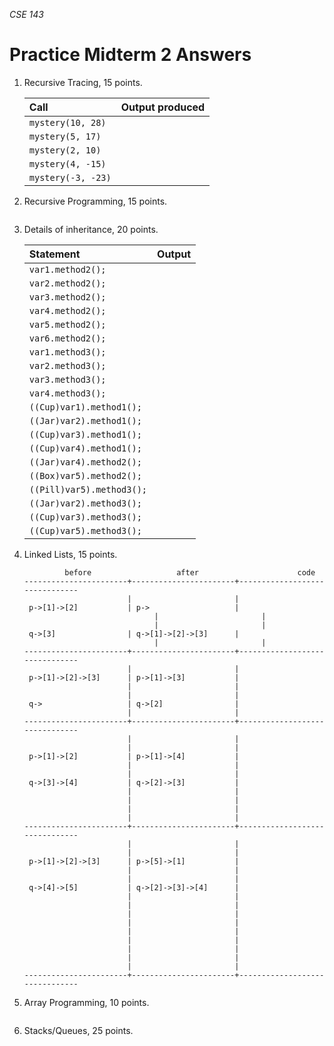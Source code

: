 _CSE 143_
# Practice Midterm 2 Answers

1. Recursive Tracing, 15 points. 

	| Call | Output produced |
	| :--- | :--- |
	| `mystery(10, 28)` | |
	| `mystery(5, 17)` | |
	| `mystery(2, 10)` | |
	| `mystery(4, -15)` | |
	| `mystery(-3, -23)` | |

1. Recursive Programming, 15 points.

	```java

	```

1. Details of inheritance, 20 points.

	| Statement | Output |
	| :--- | :--- |
	| `var1.method2();` | |
	| `var2.method2();` | |
	| `var3.method2();` | |
	| `var4.method2();` | |
	| `var5.method2();` | |
	| `var6.method2();` | |
	| `var1.method3();` | |
	| `var2.method3();` | |
	| `var3.method3();` | |
	| `var4.method3();` | |
	| `((Cup)var1).method1();` | |
	| `((Jar)var2).method1();` | |
	| `((Cup)var3).method1();` | |
	| `((Cup)var4).method1();` | |
	| `((Jar)var4).method2();` | |
	| `((Box)var5).method2();` | |
	| `((Pill)var5).method3();` | |
	| `((Jar)var2).method3();` | |
	| `((Cup)var3).method3();` | |
	| `((Cup)var5).method3();` | |


1. Linked Lists, 15 points. 

	```
		     before                   after                      code
	-----------------------+-----------------------+-------------------------------
	                       |                       |
	 p->[1]->[2]           | p->                   |
		               			 |                       |
		               			 |                       |
	 q->[3]                | q->[1]->[2]->[3]      |
		               			 |                       |
	-----------------------+-----------------------+-------------------------------
	                       |                       |
	 p->[1]->[2]->[3]      | p->[1]->[3]           |
	                       |                       |
	                       |                       |
	 q->                   | q->[2]                |
	                       |                       |
	-----------------------+-----------------------+-------------------------------
	                       |                       |
	                       |                       |
	 p->[1]->[2]           | p->[1]->[4]           |
	                       |                       |
	                       |                       |
	 q->[3]->[4]           | q->[2]->[3]           |
	                       |                       |
	                       |                       |
	                       |                       |
	                       |                       |
	-----------------------+-----------------------+-------------------------------
	                       |                       |
	                       |                       |
	 p->[1]->[2]->[3]      | p->[5]->[1]           |
	                       |                       |
	                       |                       |
	 q->[4]->[5]           | q->[2]->[3]->[4]      |
	                       |                       |
	                       |                       |
	                       |                       |
	                       |                       |
	                       |                       |
	                       |                       |
	                       |                       |
	                       |                       |
	                       |                       |
	-----------------------+-----------------------+-------------------------------
	```

1. Array Programming, 10 points. 

	```java

	```

1. Stacks/Queues, 25 points. 

	```java

	```

